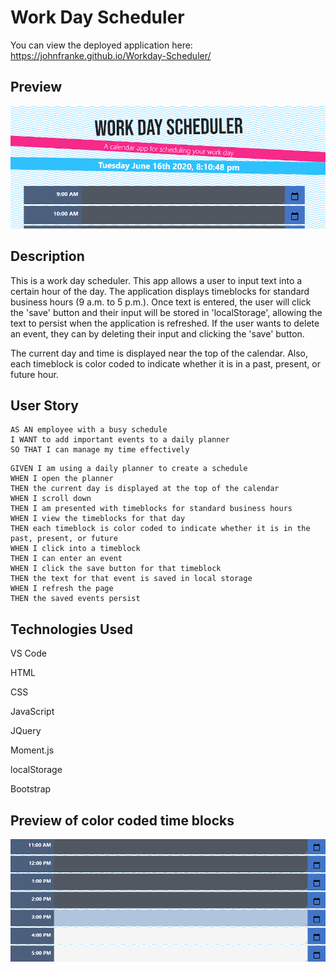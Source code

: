 # Work Day Scheduler

You can view the deployed application here: https://johnfranke.github.io/Workday-Scheduler/

## Preview

![Preview Image](preview.png)

## Description

This is a work day scheduler. This app allows a user to input text into a certain hour of the day.  The application displays timeblocks for standard business hours (9 a.m. to 5 p.m.). Once text is entered, the user will click the 'save' button and their input will be stored in 'localStorage', allowing the text to persist when the application is refreshed. If the user wants to delete an event, they can by deleting their input and clicking the 'save' button.

The current day and time is displayed near the top of the calendar. Also, each timeblock is color coded to indicate whether it is in a past, present, or future hour.

## User Story

```
AS AN employee with a busy schedule
I WANT to add important events to a daily planner
SO THAT I can manage my time effectively
```
```
GIVEN I am using a daily planner to create a schedule
WHEN I open the planner
THEN the current day is displayed at the top of the calendar
WHEN I scroll down
THEN I am presented with timeblocks for standard business hours
WHEN I view the timeblocks for that day
THEN each timeblock is color coded to indicate whether it is in the past, present, or future
WHEN I click into a timeblock
THEN I can enter an event
WHEN I click the save button for that timeblock
THEN the text for that event is saved in local storage
WHEN I refresh the page
THEN the saved events persist
```

## Technologies Used

VS Code

HTML

CSS

JavaScript

JQuery

Moment.js

localStorage

Bootstrap

## Preview of color coded time blocks

![Preview Image](preview2.png)


